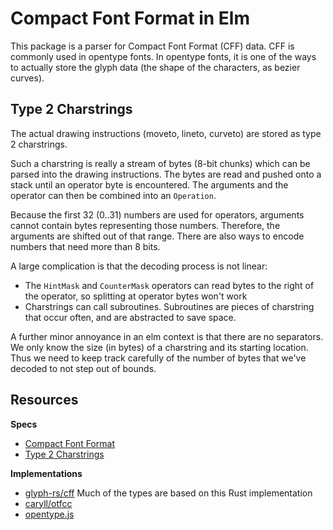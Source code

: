 # Compact Font Format in Elm

This package is a parser for Compact Font Format (CFF) data. CFF is commonly used in opentype fonts.
In opentype fonts, it is one of the ways to actually store the glyph data (the shape of the characters, as bezier curves).

## Type 2 Charstrings

The actual drawing instructions (moveto, lineto, curveto) are stored as type 2 charstrings. 

Such a charstring is really a stream of bytes (8-bit chunks) which can be parsed into the drawing instructions.
The bytes are read and pushed onto a stack until an operator byte is encountered. The arguments and the operator can then be combined 
into an `Operation`.

Because the first 32 (0..31) numbers are used for operators, arguments cannot contain bytes representing those numbers. 
Therefore, the arguments are shifted out of that range. There are also ways to encode numbers that need more than 8 bits.

A large complication is that the decoding process is not linear:

* The `HintMask` and `CounterMask` operators can read bytes to the right of the operator, so splitting at operator bytes won't work
* Charstrings can call subroutines. Subroutines are pieces of charstring that occur often, and are abstracted to save space.

A further minor annoyance in an elm context is that there are no separators. We only know the size (in bytes) of a charstring and its starting location. 
Thus we need to keep track carefully of the number of bytes that we've decoded to not step out of bounds.

## Resources 

**Specs**

* [Compact Font Format](http://www.adobe.com/content/dam/acom/en/devnet/font/pdfs/5176.CFF.pdf)
* [Type 2 Charstrings](https://www.adobe.com/content/dam/acom/en/devnet/font/pdfs/5177.Type2.pdf)


**Implementations**

* [glyph-rs/cff](https://github.com/glyph-rs/cff) Much of the types are based on this Rust implementation 
* [caryll/otfcc](https://github.com/caryll/otfcc/blob/master/lib/libcff/cff-parser.c)
* [opentype.js](https://github.com/opentypejs/opentype.js/blob/4e0bb99d4471369a68b53dd4ef2db9eca73a5b04/src/tables/cff.js)
